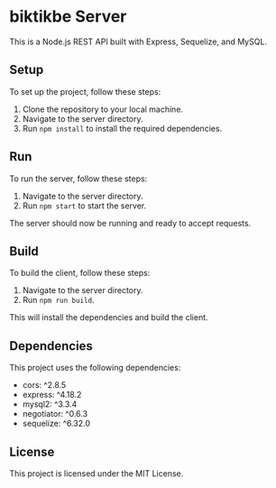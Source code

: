 # biktikbe Server

This is a Node.js REST API built with Express, Sequelize, and MySQL.

## Setup

To set up the project, follow these steps:

1. Clone the repository to your local machine.
2. Navigate to the server directory.
3. Run `npm install` to install the required dependencies.

## Run

To run the server, follow these steps:

1. Navigate to the server directory.
2. Run `npm start` to start the server.

The server should now be running and ready to accept requests.

## Build

To build the client, follow these steps:

1. Navigate to the server directory.
2. Run `npm run build`.

This will install the dependencies and build the client.

## Dependencies

This project uses the following dependencies:

- cors: ^2.8.5
- express: ^4.18.2
- mysql2: ^3.3.4
- negotiator: ^0.6.3
- sequelize: ^6.32.0

## License

This project is licensed under the MIT License.
